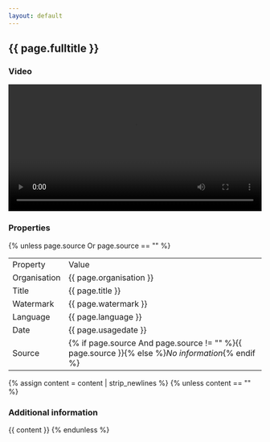 ```yaml
---
layout: default
---
```

<h2> {{ page.fulltitle }} </h2>

<h3> Video </h3>

<video src="../media/{{ page.organisation }}-{{ page.title }}-{{ page.watermark }}-{{ page.language }}-{{page.usagedate}}.mp4" controls style="width: 100%;"></video>

<h3> Properties </h3>

<table>
    <tr>
        <td>Property</td>
        <td>Value</td>
    </tr>
    <tr>
        <td>Organisation</td>
        <td>{{ page.organisation }}</td>
    </tr>
    <tr>
        <td>Title</td>
        <td>{{ page.title }}</td>
    </tr>
    <tr>
        <td>Watermark</td>
        <td>{{ page.watermark }}</td>
    </tr>
    <tr>
        <td>Language</td>
        <td>{{ page.language }}</td>
    </tr>
    <tr>
        <td>Date</td>
        <td>{{ page.usagedate }}</td>
    </tr>
    {% unless page.source Or page.source == "" %}
    <tr>
        <td>Source</td>
        <td>{% if page.source And page.source != "" %}{{ page.source }}{% else %}<i>No information</i>{% endif %}</td>
    </tr>
</table>

{% assign content = content | strip_newlines %}
{% unless content == "" %}
<h3> Additional information </h3>
{{ content }}
{% endunless %}

